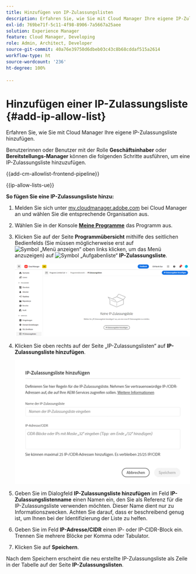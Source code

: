 ```yaml
---
title: Hinzufügen von IP-Zulassungslisten
description: Erfahren Sie, wie Sie mit Cloud Manager Ihre eigene IP-Zulassungsliste hinzufügen.
exl-id: 769be71f-5c11-4f98-8906-7a5667a25aee
solution: Experience Manager
feature: Cloud Manager, Developing
role: Admin, Architect, Developer
source-git-commit: 40a76e39750d6dbeb03c43c8b68cddaf515a2614
workflow-type: ht
source-wordcount: '236'
ht-degree: 100%

---
```



# Hinzufügen einer IP-Zulassungsliste {#add-ip-allow-list}

Erfahren Sie, wie Sie mit Cloud Manager Ihre eigene IP-Zulassungsliste hinzufügen.

Benutzerinnen oder Benutzer mit der Rolle **Geschäftsinhaber** oder **Bereitstellungs-Manager** können die folgenden Schritte ausführen, um eine IP-Zulassungsliste hinzuzufügen.

{{add-cm-allowlist-frontend-pipeline}}

{{ip-allow-lists-ue}}

**So fügen Sie eine IP-Zulassungsliste hinzu:**

1. Melden Sie sich unter [my.cloudmanager.adobe.com](https://my.cloudmanager.adobe.com/) bei Cloud Manager an und wählen Sie die entsprechende Organisation aus.

1. Wählen Sie in der Konsole **[Meine Programme](/help/implementing/cloud-manager/navigation.md#my-programs)** das Programm aus.

1. Klicken Sie auf der Seite **Programmübersicht** mithilfe des seitlichen Bedienfelds (Sie müssen möglicherweise erst auf ![Symbol „Menü anzeigen“](https://spectrum.adobe.com/static/icons/workflow_18/Smock_ShowMenu_18_N.svg) oben links klicken, um das Menü anzuzeigen) auf ![Symbol „Aufgabenliste“](https://spectrum.adobe.com/static/icons/workflow_18/Smock_TaskList_18_N.svg) **IP-Zulassungsliste**.

   ![Option „IP-Zulassungslisten“ im Menü auf der linken Seite](/help/implementing/cloud-manager/assets/ip-allow-list/ip-allow-list-create.png)

1. Klicken Sie oben rechts auf der Seite „IP-Zulassungslisten“ auf **IP-Zulassungsliste hinzufügen**.

   ![Dialogfeld „IP-Zulassungsliste hinzufügen“](/help/implementing/cloud-manager/assets/ip-allow-list/ip-allow-list-create02.png)

1. Geben Sie im Dialogfeld **IP-Zulassungsliste hinzufügen** im Feld **IP-Zulassungslistenname** einen Namen ein, den Sie als Referenz für die IP-Zulassungsliste verwenden möchten. Dieser Name dient nur zu Informationszwecken. Achten Sie darauf, dass er beschreibend genug ist, um Ihnen bei der Identifizierung der Liste zu helfen.

1. Geben Sie im Feld **IP-Adresse/CIDR** einen IP- oder IP-CIDR-Block ein. Trennen Sie mehrere Blöcke per Komma oder Tabulator.

1. Klicken Sie auf **Speichern**.

Nach dem Speichern erscheint die neu erstellte IP-Zulassungsliste als Zeile in der Tabelle auf der Seite **IP-Zulassungslisten**.

